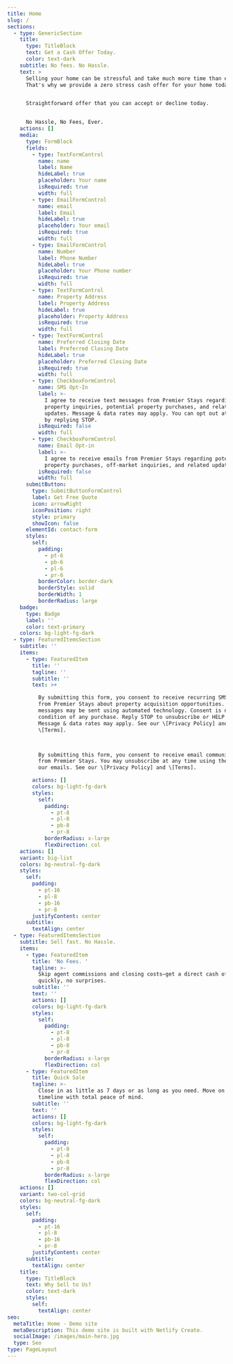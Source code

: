 ```yaml
---
title: Home
slug: /
sections:
  - type: GenericSection
    title:
      type: TitleBlock
      text: Get a Cash Offer Today.
      color: text-dark
    subtitle: No fees. No Hassle.
    text: >
      Selling your home can be stressful and take much more time than expected.
      That's why we provide a zero stress cash offer for your home today.


      Straightforward offer that you can accept or decline today.


      No Hassle, No Fees, Ever. 
    actions: []
    media:
      type: FormBlock
      fields:
        - type: TextFormControl
          name: name
          label: Name
          hideLabel: true
          placeholder: Your name
          isRequired: true
          width: full
        - type: EmailFormControl
          name: email
          label: Email
          hideLabel: true
          placeholder: Your email
          isRequired: true
          width: full
        - type: EmailFormControl
          name: Number
          label: Phone Number
          hideLabel: true
          placeholder: Your Phone number
          isRequired: true
          width: full
        - type: TextFormControl
          name: Property Address
          label: Property Address
          hideLabel: true
          placeholder: Property Address
          isRequired: true
          width: full
        - type: TextFormControl
          name: Preferred Closing Date
          label: Preferred Closing Date
          hideLabel: true
          placeholder: Preferred Closing Date
          isRequired: true
          width: full
        - type: CheckboxFormControl
          name: SMS Opt-In
          label: >-
            I agree to receive text messages from Premier Stays regarding
            property inquiries, potential property purchases, and related
            updates. Message & data rates may apply. You can opt out at any time
            by replying STOP.
          isRequired: false
          width: full
        - type: CheckboxFormControl
          name: Email Opt-in
          label: >-
            I agree to receive emails from Premier Stays regarding potential
            property purchases, off-market inquiries, and related updates.
          isRequired: false
          width: full
      submitButton:
        type: SubmitButtonFormControl
        label: Get Free Quote
        icon: arrowRight
        iconPosition: right
        style: primary
        showIcon: false
      elementId: contact-form
      styles:
        self:
          padding:
            - pt-6
            - pb-6
            - pl-6
            - pr-6
          borderColor: border-dark
          borderStyle: solid
          borderWidth: 1
          borderRadius: large
    badge:
      type: Badge
      label: ''
      color: text-primary
    colors: bg-light-fg-dark
  - type: FeaturedItemsSection
    subtitle: ''
    items:
      - type: FeaturedItem
        title: ''
        tagline: ''
        subtitle: ''
        text: >+

          By submitting this form, you consent to receive recurring SMS messages
          from Premier Stays about property acquisition opportunities. These
          messages may be sent using automated technology. Consent is not a
          condition of any purchase. Reply STOP to unsubscribe or HELP for help.
          Message & data rates may apply. See our \[Privacy Policy] and
          \[Terms].



          By submitting this form, you consent to receive email communications
          from Premier Stays. You may unsubscribe at any time using the link in
          our emails. See our \[Privacy Policy] and \[Terms].

        actions: []
        colors: bg-light-fg-dark
        styles:
          self:
            padding:
              - pt-8
              - pl-8
              - pb-8
              - pr-8
            borderRadius: x-large
            flexDirection: col
    actions: []
    variant: big-list
    colors: bg-neutral-fg-dark
    styles:
      self:
        padding:
          - pt-16
          - pl-8
          - pb-16
          - pr-8
        justifyContent: center
      subtitle:
        textAlign: center
  - type: FeaturedItemsSection
    subtitle: Sell fast. No Hassle.
    items:
      - type: FeaturedItem
        title: 'No Fees. '
        tagline: >-
          Skip agent commissions and closing costs—get a direct cash offer
          quickly, no surprises.
        subtitle: ''
        text: ''
        actions: []
        colors: bg-light-fg-dark
        styles:
          self:
            padding:
              - pt-8
              - pl-8
              - pb-8
              - pr-8
            borderRadius: x-large
            flexDirection: col
      - type: FeaturedItem
        title: Quick Sale
        tagline: >-
          Close in as little as 7 days or as long as you need. Move on your
          timeline with total peace of mind.
        subtitle: ''
        text: ''
        actions: []
        colors: bg-light-fg-dark
        styles:
          self:
            padding:
              - pt-8
              - pl-8
              - pb-8
              - pr-8
            borderRadius: x-large
            flexDirection: col
    actions: []
    variant: two-col-grid
    colors: bg-neutral-fg-dark
    styles:
      self:
        padding:
          - pt-16
          - pl-8
          - pb-16
          - pr-8
        justifyContent: center
      subtitle:
        textAlign: center
    title:
      type: TitleBlock
      text: Why Sell to Us?
      color: text-dark
      styles:
        self:
          textAlign: center
seo:
  metaTitle: Home - Demo site
  metaDescription: This demo site is built with Netlify Create.
  socialImage: /images/main-hero.jpg
  type: Seo
type: PageLayout
---
```

